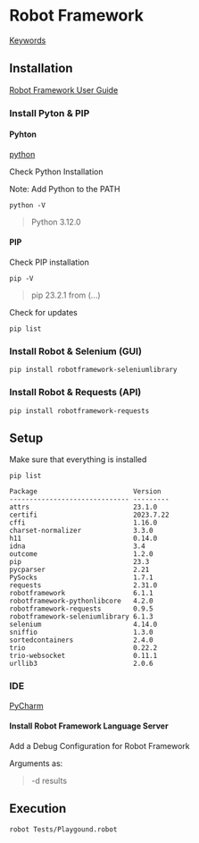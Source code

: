 # Robot Framework

[Keywords](https://robotframework.org/SeleniumLibrary/SeleniumLibrary.html)

## Installation 

[Robot Framework User Guide](https://robotframework.org/robotframework/latest/RobotFrameworkUserGuide.html)

### Install Pyton & PIP

#### Pyhton

[python](https://www.python.org/)

Check Python Installation 

Note: Add Python to the PATH
```shell 
python -V
```
>Python 3.12.0

#### PIP

Check PIP installation 

```shell
pip -V
```
>pip 23.2.1 from (...)

Check for updates
```shell
pip list
```
### Install Robot & Selenium (GUI)

```shell
pip install robotframework-seleniumlibrary
```

### Install Robot & Requests (API)

```shell
pip install robotframework-requests
```

## Setup

Make sure that everything is installed

```shell
pip list
```

    Package                        Version
    ------------------------------ ---------
    attrs                          23.1.0
    certifi                        2023.7.22
    cffi                           1.16.0
    charset-normalizer             3.3.0
    h11                            0.14.0
    idna                           3.4
    outcome                        1.2.0
    pip                            23.3
    pycparser                      2.21
    PySocks                        1.7.1
    requests                       2.31.0
    robotframework                 6.1.1
    robotframework-pythonlibcore   4.2.0
    robotframework-requests        0.9.5
    robotframework-seleniumlibrary 6.1.3
    selenium                       4.14.0
    sniffio                        1.3.0
    sortedcontainers               2.4.0
    trio                           0.22.2
    trio-websocket                 0.11.1
    urllib3                        2.0.6

### IDE

[PyCharm](https://www.jetbrains.com/pycharm)

#### Install Robot Framework Language Server

Add a Debug Configuration for Robot Framework

Arguments as:
>-d results

## Execution

```shell
robot Tests/Playgound.robot
```
